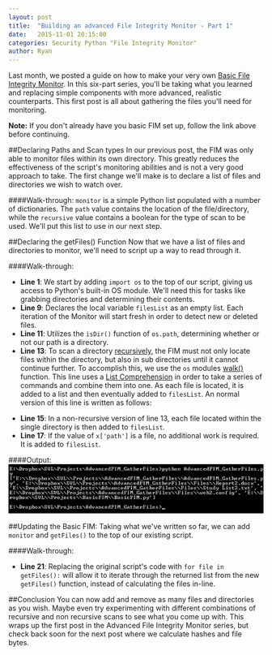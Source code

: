 ```yaml
---
layout: post
title:  "Building an advanced File Integrity Monitor - Part 1"
date:   2015-11-01 20:15:00
categories: Security Python "File Integrity Monitor"
author: Ryan
---
```


Last month, we posted a guide on how to make your very own [Basic File Integrity Monitor](http://sciencevikinglabs.com/building-a-basic-file-integrity-monitor/). In this six-part series, you'll be taking what you learned and replacing simple components with more advanced, realistic counterparts. This first post is all about gathering the files you'll need for monitoring.

**Note:** If you don't already have you basic FIM set up, follow the link above before continuing.


##Declaring Paths and Scan types
In our previous post, the FIM was only able to monitor files within its own directory. This greatly reduces the effectiveness of the script's monitoring abilities and is not a very good approach to take. The first change we'll make is to declare a list of files and directories we wish to watch over.

<script src="https://gist.github.com/RBoutot/205de4d8e829443ed41d.js?file=monitorVar.py"></script>

####Walk-through:
`monitor` is a simple Python list populated with a number of dictionaries. The `path` value contains the location of the file/directory, while the `recursive` value contains a boolean for the type of scan to be used. We'll put this list to use in our next step.

##Declaring the getFiles() Function
Now that we have a list of files and directories to monitor, we'll need to script up a way to read through it.

<script src="https://gist.github.com/RBoutot/205de4d8e829443ed41d.js?file=getFiles.py"></script>

####Walk-through:
* **Line 1**: We start by adding `import os` to the top of our script, giving us access to Python's built-in OS module. We'll need this for tasks like grabbing directories and determining their contents.
* **Line 9**: Declares the local variable `filesList` as an empty list. Each iteration of the Monitor will start fresh in order to detect new or deleted files.
* **Line 11**: Utilizes the `isDir()` function of `os.path`, determining whether or not our path is a directory.
* **Line 13**: To scan a directory [recursively](https://en.wikipedia.org/wiki/Recursion_%28computer_science%29), the FIM must not only locate files within the directory, but also in sub directories until it cannot continue further. To accomplish this, we use the `os` modules [walk()](https://docs.python.org/2/library/os.html#os.walk) function. This line uses a [List Comprehension](https://docs.python.org/2/tutorial/datastructures.html#list-comprehensions) in order to take a series of commands and combine them into one. As each file is located, it is added to a list and then eventually added to `filesList`. An normal version of this line is written as follows:
<script src="https://gist.github.com/RBoutot/205de4d8e829443ed41d.js?file=recursiveLong.py"></script>
* **Line 15**: In a non-recursive version of line 13, each file located within the single directory is then added to `filesList`.
* **Line 17**: If the value of `x['path']` is a file, no additional work is required. It is added to `filesList`.

####Output:
![Get Files](/images/AdvancedFIM_Part1/GetFiles.png)

##Updating the Basic FIM:
Taking what we've written so far, we can add `monitor` and `getFiles()` to the top of our existing script.

<script src="https://gist.github.com/RBoutot/205de4d8e829443ed41d.js?file=AdvancedFIM_GatherFiles.py"></script>

####Walk-through:
* **Line 21**: Replacing the original script's code with `for file in getFiles():` will allow it to iterate through the returned list from the new `getFiles()` function, instead of calculating the files in-line.

##Conclusion
You can now add and remove as many files and directories as you wish. Maybe even try experimenting with different combinations of recursive and non recursive scans to see what you come up with. This wraps up the first post in the Advanced File Integrity Monitor series, but check back soon for the next post where we calculate hashes and file bytes.
